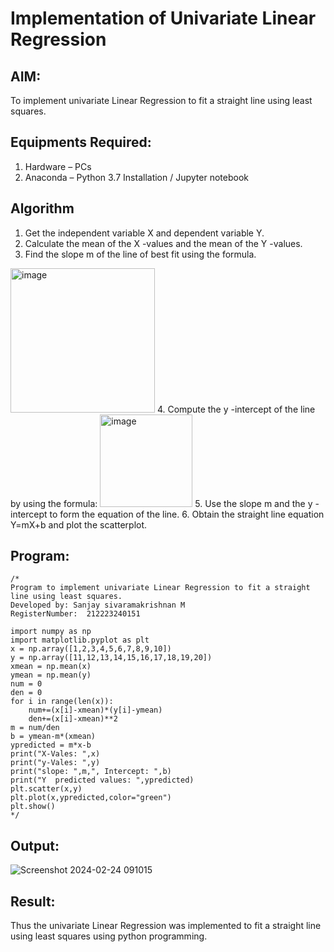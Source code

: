 # Implementation of Univariate Linear Regression
## AIM:
To implement univariate Linear Regression to fit a straight line using least squares.

## Equipments Required:
1. Hardware – PCs
2. Anaconda – Python 3.7 Installation / Jupyter notebook

## Algorithm
1. Get the independent variable X and dependent variable Y.
2. Calculate the mean of the X -values and the mean of the Y -values.
3. Find the slope m of the line of best fit using the formula. 
<img width="231" alt="image" src="https://user-images.githubusercontent.com/93026020/192078527-b3b5ee3e-992f-46c4-865b-3b7ce4ac54ad.png">
4. Compute the y -intercept of the line by using the formula:
<img width="148" alt="image" src="https://user-images.githubusercontent.com/93026020/192078545-79d70b90-7e9d-4b85-9f8b-9d7548a4c5a4.png">
5. Use the slope m and the y -intercept to form the equation of the line.
6. Obtain the straight line equation Y=mX+b and plot the scatterplot.

## Program:
```
/*
Program to implement univariate Linear Regression to fit a straight line using least squares.
Developed by: Sanjay sivaramakrishnan M
RegisterNumber:  212223240151

import numpy as np
import matplotlib.pyplot as plt
x = np.array([1,2,3,4,5,6,7,8,9,10])
y = np.array([11,12,13,14,15,16,17,18,19,20])
xmean = np.mean(x)
ymean = np.mean(y)
num = 0
den = 0 
for i in range(len(x)):
    num+=(x[i]-xmean)*(y[i]-ymean)
    den+=(x[i]-xmean)**2
m = num/den
b = ymean-m*(xmean)
ypredicted = m*x-b
print("X-Vales: ",x)
print("y-Vales: ",y)
print("slope: ",m,", Intercept: ",b)
print("Y  predicted values: ",ypredicted)
plt.scatter(x,y)
plt.plot(x,ypredicted,color="green")
plt.show()
*/
```

## Output:
![Screenshot 2024-02-24 091015](https://github.com/sanjaysivaramakrishnan/Find-the-best-fit-line-using-Least-Squares-Method/assets/151629616/095a9571-a2c0-4886-aab1-66fce75183d8)



## Result:
Thus the univariate Linear Regression was implemented to fit a straight line using least squares using python programming.
